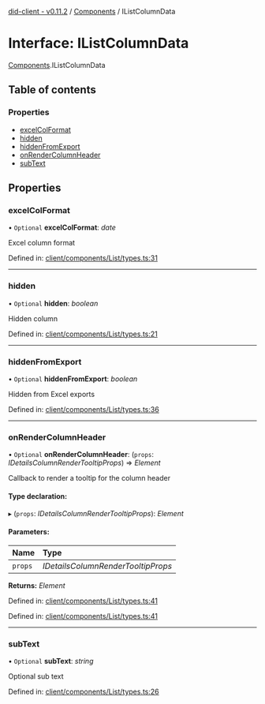 [did-client - v0.11.2](../README.md) / [Components](../modules/components.md) / IListColumnData

# Interface: IListColumnData

[Components](../modules/components.md).IListColumnData

## Table of contents

### Properties

- [excelColFormat](components.ilistcolumndata.md#excelcolformat)
- [hidden](components.ilistcolumndata.md#hidden)
- [hiddenFromExport](components.ilistcolumndata.md#hiddenfromexport)
- [onRenderColumnHeader](components.ilistcolumndata.md#onrendercolumnheader)
- [subText](components.ilistcolumndata.md#subtext)

## Properties

### excelColFormat

• `Optional` **excelColFormat**: *date*

Excel column format

Defined in: [client/components/List/types.ts:31](https://github.com/Puzzlepart/did/blob/dev/client/components/List/types.ts#L31)

___

### hidden

• `Optional` **hidden**: *boolean*

Hidden column

Defined in: [client/components/List/types.ts:21](https://github.com/Puzzlepart/did/blob/dev/client/components/List/types.ts#L21)

___

### hiddenFromExport

• `Optional` **hiddenFromExport**: *boolean*

Hidden from Excel exports

Defined in: [client/components/List/types.ts:36](https://github.com/Puzzlepart/did/blob/dev/client/components/List/types.ts#L36)

___

### onRenderColumnHeader

• `Optional` **onRenderColumnHeader**: (`props`: *IDetailsColumnRenderTooltipProps*) => *Element*

Callback to render a tooltip for the column header

#### Type declaration:

▸ (`props`: *IDetailsColumnRenderTooltipProps*): *Element*

#### Parameters:

Name | Type |
:------ | :------ |
`props` | *IDetailsColumnRenderTooltipProps* |

**Returns:** *Element*

Defined in: [client/components/List/types.ts:41](https://github.com/Puzzlepart/did/blob/dev/client/components/List/types.ts#L41)

Defined in: [client/components/List/types.ts:41](https://github.com/Puzzlepart/did/blob/dev/client/components/List/types.ts#L41)

___

### subText

• `Optional` **subText**: *string*

Optional sub text

Defined in: [client/components/List/types.ts:26](https://github.com/Puzzlepart/did/blob/dev/client/components/List/types.ts#L26)
